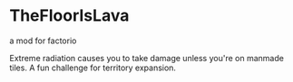 # TheFloorIsLava
a mod for factorio

Extreme radiation causes you to take damage unless you're on manmade tiles.
A fun challenge for territory expansion.
